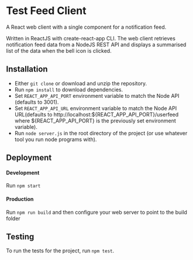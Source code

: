# Test Feed Client
A React web client with a single component for a notification feed.

Written in ReactJS with create-react-app CLI. The web client retrieves notification feed data from a NodeJS REST API and displays a summarised list of the data when the bell icon is clicked.


## Installation
* Either `git clone` or download and unzip the repository.
* Run `npm install` to download dependencies.
* Set `REACT_APP_API_PORT` environment variable to match the Node API (defaults to 3001).
* Set `REACT_APP_API_URL` environment variable to match the Node API URL(defaults to http://localhost:${REACT_APP_API_PORT}/userfeed where ${REACT_APP_API_PORT} is the previously set environment variable).
* Run `node server.js` in the root directory of the project (or use whatever tool you run node programs with).

## Deployment
#### Development
Run `npm start`
#### Production
Run `npm run build` and then configure your web server to point to the build folder


## Testing
To run the tests for the project, run `npm test`.

